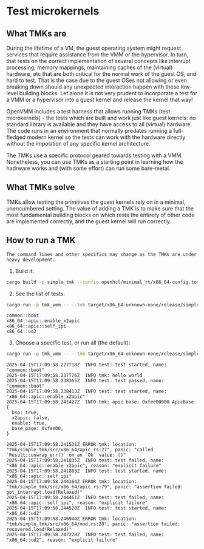 # Test microkernels

## What TMKs are

During the lifetime of a VM, the guest operating system might request services that
require assistance from the VMM or the hypervisor. In turn, that rests on the correct
implementation of several concepts like interrupt processing, memory mappings,
maintaining caches of the (virtual) hardware, etc that are both critical for the normal
work of the guest OS, and hard to test. That is the case due to the guest OSes not
allowing or even breaking down should any unexpected interaction happen with these
low-level building blocks. Let alone it is not very prudent to incorporate a
test for a VMM or a hypervisor into a guest kernel and release the kernel that way!

OpenVMM includes a test harness that allows running TMKs (test microkernels) - the tests
which are built and work just like guest kernels: no standard library is available and
they have access to all (virtual) hardware. The code runs in an environment that normally
predates running a full-fledged modern kernel so the tests can work with the hardware
directly without the imposition of any specific kernel architecture.

The TMKs use a specific protocol geared towards testing with a VMM. Nonetheless, you
can use TMKs as a starting point in learning how the hadrware works and (with some
effort) can run some bare-metal.

## What TMKs solve

TMKs allow testing the primitives the guest kernels rely on in a minimal, unencumbered
setting. The value of adding a TMK is to make sure that the most fundamental building blocks
on which rests the entirety of other code are implemented correctly, and the guest kernel
will run correctly.

## How to run a TMK

```admonish note
The command lines and other specifics may change as the TMKs are under heavy development.
```

1. Build it:

```sh
cargo build -p simple_tmk --config openhcl/minimal_rt/x86_64-config.toml --release
```

2. See the list of tests:

```sh
cargo run -p tmk_vmm -- --tmk target/x86_64-unknown-none/release/simple_tmk --list
```

```console
common::boot
x86_64::apic::enable_x2apic
x86_64::apic::self_ipi
x86_64::ud2
```

3. Choose a specific test, or run all (the default):

```sh
cargo run -p tmk_vmm -- --tmk target/x86_64-unknown-none/release/simple_tmk --hv kvm
```

```console
2025-04-15T17:09:58.227718Z  INFO test: test started, name: "common::boot"
2025-04-15T17:09:58.237776Z  INFO tmk: hello world
2025-04-15T17:09:58.238365Z  INFO test: test passed, name: "common::boot"
2025-04-15T17:09:58.238413Z  INFO test: test started, name: "x86_64::apic::enable_x2apic"
2025-04-15T17:09:58.241427Z  INFO tmk: apic base: 0xfee00900 ApicBase {
  bsp: true,
  x2apic: false,
  enable: true,
  base_page: 0xfee00,
}
```

```console
2025-04-15T17:09:58.241531Z ERROR tmk: location: "tmk/simple_tmk/src/x86_64/apic.rs:27", panic: "called `Result::unwrap_err()` on an `Ok` value: ()"
2025-04-15T17:09:58.241835Z  INFO test: test failed, name: "x86_64::apic::enable_x2apic", reason: "explicit failure"
2025-04-15T17:09:58.241883Z  INFO test: test started, name: "x86_64::apic::self_ipi"
2025-04-15T17:09:58.244164Z ERROR tmk: location: "tmk/simple_tmk/src/x86_64/apic.rs:79", panic: "assertion failed: got_interrupt.load(Relaxed)"
2025-04-15T17:09:58.244461Z  INFO test: test failed, name: "x86_64::apic::self_ipi", reason: "explicit failure"
2025-04-15T17:09:58.244520Z  INFO test: test started, name: "x86_64::ud2"
2025-04-15T17:09:58.246944Z ERROR tmk: location: "tmk/simple_tmk/src/x86_64/mod.rs:28", panic: "assertion failed: recovered.load(Relaxed)"
2025-04-15T17:09:58.247228Z  INFO test: test failed, name: "x86_64::ud2", reason: "explicit failure"
```
